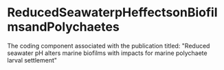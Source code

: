 # ReducedSeawaterpHeffectsonBiofilmsandPolychaetes
The coding component associated with the publication titled: 
"Reduced seawater pH alters marine biofilms with impacts for marine polychaete larval settlement"
